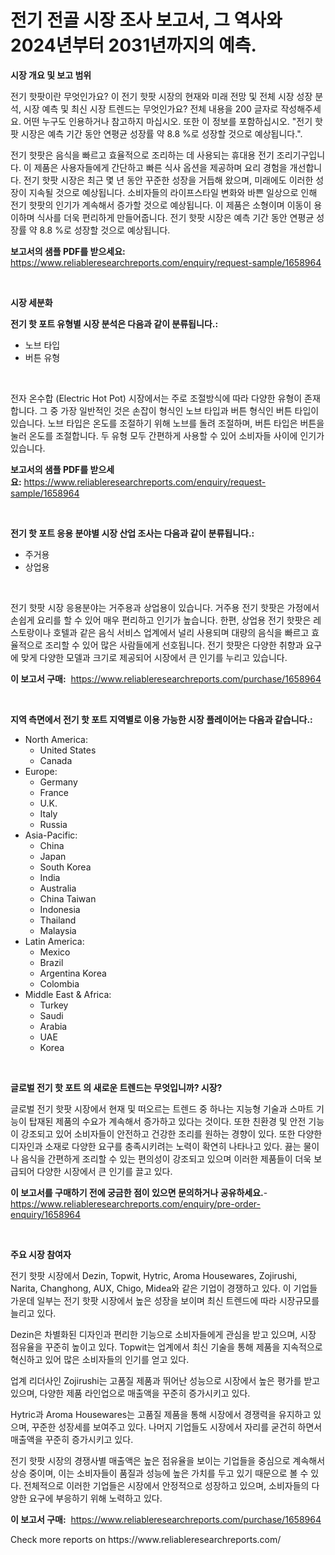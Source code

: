 <p><h1>전기 전골 시장 조사 보고서, 그 역사와 2024년부터 2031년까지의 예측.</h1></p><p><strong>시장 개요 및 보고 범위</strong></p>
<p><p>전기 핫팟이란 무엇인가요? 이 전기 핫팟 시장의 현재와 미래 전망 및 전체 시장 성장 분석, 시장 예측 및 최신 시장 트렌드는 무엇인가요? 전체 내용을 200 글자로 작성해주세요. 어떤 누구도 인용하거나 참고하지 마십시오. 또한 이 정보를 포함하십시오. "전기 핫팟 시장은 예측 기간 동안 연평균 성장률 약 8.8 %로 성장할 것으로 예상됩니다.".</p><p>전기 핫팟은 음식을 빠르고 효율적으로 조리하는 데 사용되는 휴대용 전기 조리기구입니다. 이 제품은 사용자들에게 간단하고 빠른 식사 옵션을 제공하며 요리 경험을 개선합니다. 전기 핫팟 시장은 최근 몇 년 동안 꾸준한 성장을 거듭해 왔으며, 미래에도 이러한 성장이 지속될 것으로 예상됩니다. 소비자들의 라이프스타일 변화와 바쁜 일상으로 인해 전기 핫팟의 인기가 계속해서 증가할 것으로 예상됩니다. 이 제품은 소형이며 이동이 용이하며 식사를 더욱 편리하게 만들어줍니다. 전기 핫팟 시장은 예측 기간 동안 연평균 성장률 약 8.8 %로 성장할 것으로 예상됩니다.</p></p>
<p><strong>보고서의 샘플 PDF를 받으세요:</strong> <a href="https://www.reliableresearchreports.com/enquiry/request-sample/1658964">https://www.reliableresearchreports.com/enquiry/request-sample/1658964</a></p>
<p>&nbsp;</p>
<p><strong>시장 세분화</strong></p>
<p><strong>전기 핫 포트 유형별 시장 분석은 다음과 같이 분류됩니다.:</strong></p>
<p><ul><li>노브 타입</li><li>버튼 유형</li></ul></p>
<p>&nbsp;</p>
<p><p>전자 온수합 (Electric Hot Pot) 시장에서는 주로 조절방식에 따라 다양한 유형이 존재합니다. 그 중 가장 일반적인 것은 손잡이 형식인 노브 타입과 버튼 형식인 버튼 타입이 있습니다. 노브 타입은 온도를 조절하기 위해 노브를 돌려 조절하며, 버튼 타입은 버튼을 눌러 온도를 조절합니다. 두 유형 모두 간편하게 사용할 수 있어 소비자들 사이에 인기가 있습니다.</p></p>
<p><strong>보고서의 샘플 PDF를 받으세요:</strong>&nbsp;<a href="https://www.reliableresearchreports.com/enquiry/request-sample/1658964">https://www.reliableresearchreports.com/enquiry/request-sample/1658964</a></p>
<p>&nbsp;</p>
<p><strong> 전기 핫 포트 응용 분야별 시장 산업 조사는 다음과 같이 분류됩니다.:</strong></p>
<p><ul><li>주거용</li><li>상업용</li></ul></p>
<p>&nbsp;</p>
<p><p>전기 핫팟 시장 응용분야는 거주용과 상업용이 있습니다. 거주용 전기 핫팟은 가정에서 손쉽게 요리를 할 수 있어 매우 편리하고 인기가 높습니다. 한편, 상업용 전기 핫팟은 레스토랑이나 호텔과 같은 음식 서비스 업계에서 널리 사용되며 대량의 음식을 빠르고 효율적으로 조리할 수 있어 많은 사람들에게 선호됩니다. 전기 핫팟은 다양한 취향과 요구에 맞게 다양한 모델과 크기로 제공되어 시장에서 큰 인기를 누리고 있습니다.</p></p>
<p><strong>이 보고서 구매:</strong>&nbsp; <a href="https://www.reliableresearchreports.com/purchase/1658964">https://www.reliableresearchreports.com/purchase/1658964</a></p>
<p>&nbsp;</p>
<p><strong>지역 측면에서 전기 핫 포트 지역별로 이용 가능한 시장 플레이어는 다음과 같습니다.:</strong></p>
<p><ul>
    <li>
        North America:
        <ul>
            <li>United States</li>
            <li>Canada</li>
        </ul>
    </li>
    <li>
        Europe:
        <ul>
            <li>Germany</li>
            <li>France</li>
            <li>U.K.</li>
            <li>Italy</li>
            <li>Russia</li>
        </ul>
    </li>
    <li>
        Asia-Pacific:
        <ul>
            <li>China</li>
            <li>Japan</li>
            <li>South Korea</li>
            <li>India</li>
            <li>Australia</li>
            <li>China Taiwan</li>
            <li>Indonesia</li>
            <li>Thailand</li>
            <li>Malaysia</li>
        </ul>
    </li>
    <li>
        Latin America:
        <ul>
            <li>Mexico</li>
            <li>Brazil</li>
            <li>Argentina Korea</li>
            <li>Colombia</li>
        </ul>
    </li>
    <li>
        Middle East & Africa:
        <ul>
            <li>Turkey</li>
            <li>Saudi</li>
            <li>Arabia</li>
            <li>UAE</li>
            <li>Korea</li>
        </ul>
    </li>
    </ul></p>
<p>&nbsp;</p>
<p><strong>글로벌 전기 핫 포트 의 새로운 트렌드는 무엇입니까? 시장?</strong></p>
<p><p>글로벌 전기 핫팟 시장에서 현재 및 떠오르는 트렌드 중 하나는 지능형 기술과 스마트 기능이 탑재된 제품의 수요가 계속해서 증가하고 있다는 것이다. 또한 친환경 및 안전 기능이 강조되고 있어 소비자들이 안전하고 건강한 조리를 원하는 경향이 있다. 또한 다양한 디자인과 소재로 다양한 요구를 충족시키려는 노력이 확연히 나타나고 있다. 끓는 물이나 음식을 간편하게 조리할 수 있는 편의성이 강조되고 있으며 이러한 제품들이 더욱 보급되어 다양한 시장에서 큰 인기를 끌고 있다.</p></p>
<p><strong>이 보고서를 구매하기 전에 궁금한 점이 있으면 문의하거나 공유하세요.</strong>- <a href="https://www.reliableresearchreports.com/enquiry/pre-order-enquiry/1658964">https://www.reliableresearchreports.com/enquiry/pre-order-enquiry/1658964</a></p>
<p>&nbsp;</p>
<p><strong>주요 시장 참여자</strong></p>
<p><p>전기 핫팟 시장에서 Dezin, Topwit, Hytric, Aroma Housewares, Zojirushi, Narita, Changhong, AUX, Chigo, Midea와 같은 기업이 경쟁하고 있다. 이 기업들 가운데 일부는 전기 핫팟 시장에서 높은 성장을 보이며 최신 트렌드에 따라 시장규모를 늘리고 있다. </p><p>Dezin은 차별화된 디자인과 편리한 기능으로 소비자들에게 관심을 받고 있으며, 시장 점유율을 꾸준히 높이고 있다. Topwit는 업계에서 최신 기술을 통해 제품을 지속적으로 혁신하고 있어 많은 소비자들의 인기를 얻고 있다. </p><p>업계 리더사인 Zojirushi는 고품질 제품과 뛰어난 성능으로 시장에서 높은 평가를 받고 있으며, 다양한 제품 라인업으로 매출액을 꾸준히 증가시키고 있다. </p><p>Hytric과 Aroma Housewares는 고품질 제품을 통해 시장에서 경쟁력을 유지하고 있으며, 꾸준한 성장세를 보여주고 있다. 나머지 기업들도 시장에서 자리를 굳건히 하면서 매출액을 꾸준히 증가시키고 있다.</p><p>전기 핫팟 시장의 경쟁사별 매출액은 높은 점유율을 보이는 기업들을 중심으로 계속해서 상승 중이며, 이는 소비자들이 품질과 성능에 높은 가치를 두고 있기 때문으로 볼 수 있다. 전체적으로 이러한 기업들은 시장에서 안정적으로 성장하고 있으며, 소비자들의 다양한 요구에 부응하기 위해 노력하고 있다.</p></p>
<p><strong>이 보고서 구매:</strong>&nbsp;&nbsp;<a href="https://www.reliableresearchreports.com/purchase/1658964">https://www.reliableresearchreports.com/purchase/1658964</a></p>
<p>Check more reports on https://www.reliableresearchreports.com/</p>
